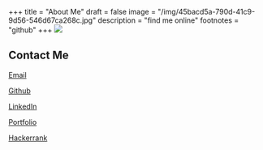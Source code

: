 +++
title = "About Me"
draft = false
image = "/img/45bacd5a-790d-41c9-9d56-546d67ca268c.jpg"
description = "find me online"
footnotes = "github"
+++
![](/img/45bacd5a-790d-41c9-9d56-546d67ca268c.jpg)

## Contact Me

[Email](chiar.abdi@powercoders.org) 

[Github](https://github.com/chiarabdy/)

[LinkedIn](https://linkedin.com/chiarabdi)

[Portfolio](https://chiarabdy.github.io/my-portfolio/)

[Hackerrank](https://www.hackerrank.com/chiar_evdi)